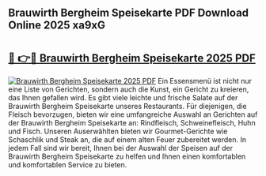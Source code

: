## Brauwirth Bergheim Speisekarte PDF Download Online 2025 xa9xG

# <h2><a href="http://gcc2icw.nevu.top/?p=Brauwirth+Bergheim+Speisekarte">🔗 👉🔴 Brauwirth Bergheim Speisekarte 2025 PDF</a></h2>

[![Brauwirth Bergheim Speisekarte 2025 PDF](https://i.imgur.com/dBaPXMq.png)](http://gcc2icw.nevu.top/?p=Brauwirth+Bergheim+Speisekarte)
Ein Essensmenü ist nicht nur eine Liste von Gerichten, sondern auch die Kunst, ein Gericht zu kreieren, das Ihnen gefallen wird. Es gibt viele leichte und frische Salate auf der Brauwirth Bergheim Speisekarte unseres Restaurants. Für diejenigen, die Fleisch bevorzugen, bieten wir eine umfangreiche Auswahl an Gerichten auf der Brauwirth Bergheim Speisekarte an: Rindfleisch, Schweinefleisch, Huhn und Fisch. Unseren Auserwählten bieten wir Gourmet-Gerichte wie Schaschlik und Steak an, die auf einem alten Feuer zubereitet werden. In jedem Fall sind wir bereit, Ihnen bei der Auswahl der Speisen auf der Brauwirth Bergheim Speisekarte zu helfen und Ihnen einen komfortablen und komfortablen Service zu bieten.
